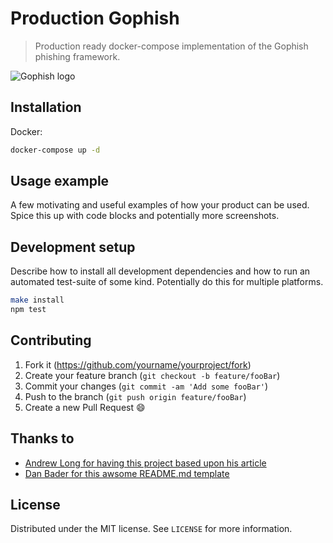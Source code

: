 # Production Gophish

> Production ready docker-compose implementation of the Gophish phishing framework.

![Gophish logo](https://www.drupal.org/files/project-images/gophish_logo.png)

## Installation

Docker:

```sh
docker-compose up -d
```

## Usage example

A few motivating and useful examples of how your product can be used. Spice this up with code blocks and potentially more screenshots.

<!-- _For more examples and usage, please refer to the [Wiki][wiki]._ -->

## Development setup

Describe how to install all development dependencies and how to run an automated test-suite of some kind. Potentially do this for multiple platforms.

```sh
make install
npm test
```

<!-- ## Release History
* 0.2.1
    * CHANGE: Update docs (module code remains unchanged)
* 0.2.0
    * CHANGE: Remove `setDefaultXYZ()`
    * ADD: Add `init()`
* 0.1.1
    * FIX: Crash when calling `baz()` (Thanks @GenerousContributorName!)
* 0.1.0
    * The first proper release
    * CHANGE: Rename `foo()` to `bar()`
* 0.0.1
    * Work in progress -->

## Contributing

1. Fork it (<https://github.com/yourname/yourproject/fork>)
2. Create your feature branch (`git checkout -b feature/fooBar`)
3. Commit your changes (`git commit -am 'Add some fooBar'`)
4. Push to the branch (`git push origin feature/fooBar`)
5. Create a new Pull Request 😄

## Thanks to

- [Andrew Long for having this project based upon his article](https://medium.com/swlh/production-ready-gophish-with-nginx-mysql-and-docker-68db412d6cdd)
- [Dan Bader for this awsome README.md template](https://github.com/dbader/readme-template)

## License

Distributed under the MIT license. See ``LICENSE`` for more information.

[wiki]: https://github.com/yourname/yourproject/wiki
[logo]: https://www.drupal.org/files/project-images/gophish_logo.png